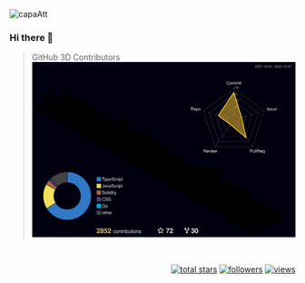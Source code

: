 

![capaAtt](https://user-images.githubusercontent.com/78517083/194404637-aa9a5e5c-1e0d-491b-9c7d-a3716d4a6246.gif)

### Hi there 👋

<!--
**ilessalobo/ilessalobo** is a ✨ _special_ ✨ repository because its `README.md` (this file) appears on your GitHub profile.

Here are some ideas to get you started:

- 🔭 I’m currently working on ...
- 🌱 I’m currently learning ...
- 👯 I’m looking to collaborate on ...
- 🤔 I’m looking for help with ...
- 💬 Ask me about ...
- 📫 How to reach me: ...
- 😄 Pronouns: ...
- ⚡ Fun fact: ...
-->

> GitHub 3D Contributors
![](./profile-3d-contrib/profile-night-rainbow.svg)

<br />

<p align="right">
  <a href="https://github.com/ilessalobo?tab=repositories&sort=stargazers">
    <img alt="total stars" title="Total stars on GitHub" src="https://custom-icon-badges.herokuapp.com/badge/dynamic/json?logo=star&color=55960c&labelColor=488207&label=Stars&style=for-the-badge&query=%24.stars&url=https://api.github-star-counter.workers.dev/user/ilessalobo"/></a>
  <a href="https://github.com/ilessalobo?tab=followers">
    <img alt="followers" title="Follow me on Github" src="https://custom-icon-badges.herokuapp.com/github/followers/ilessalobo?color=236ad3&labelColor=1155ba&style=for-the-badge&logo=person-add&label=Follow&logoColor=white"/></a>
  <a href="https://github.com/ilessalobo">
    <img alt="views" title="GitHub profile views" src="https://shields-io-visitor-counter.herokuapp.com/badge?page=ilessalobo&style=for-the-badge"/></a>
</p>

